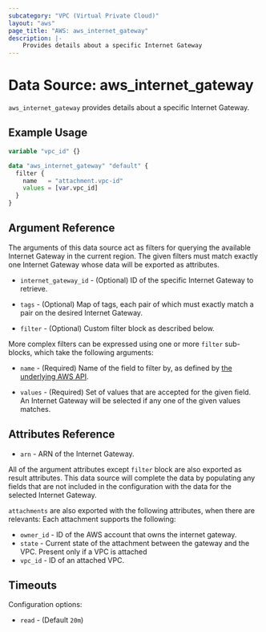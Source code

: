 ```yaml
---
subcategory: "VPC (Virtual Private Cloud)"
layout: "aws"
page_title: "AWS: aws_internet_gateway"
description: |-
    Provides details about a specific Internet Gateway
---
```


# Data Source: aws_internet_gateway

`aws_internet_gateway` provides details about a specific Internet Gateway.

## Example Usage

```terraform
variable "vpc_id" {}

data "aws_internet_gateway" "default" {
  filter {
    name   = "attachment.vpc-id"
    values = [var.vpc_id]
  }
}
```

## Argument Reference

The arguments of this data source act as filters for querying the available
Internet Gateway in the current region. The given filters must match exactly one
Internet Gateway whose data will be exported as attributes.

* `internet_gateway_id` - (Optional) ID of the specific Internet Gateway to retrieve.

* `tags` - (Optional) Map of tags, each pair of which must exactly match
  a pair on the desired Internet Gateway.

* `filter` - (Optional) Custom filter block as described below.

More complex filters can be expressed using one or more `filter` sub-blocks,
which take the following arguments:

* `name` - (Required) Name of the field to filter by, as defined by
  [the underlying AWS API](https://docs.aws.amazon.com/AWSEC2/latest/APIReference/API_DescribeInternetGateways.html).

* `values` - (Required) Set of values that are accepted for the given field.
  An Internet Gateway will be selected if any one of the given values matches.

## Attributes Reference

* `arn` - ARN of the Internet Gateway.

All of the argument attributes except `filter` block are also exported as
result attributes. This data source will complete the data by populating
any fields that are not included in the configuration with the data for
the selected Internet Gateway.

`attachments` are also exported with the following attributes, when there are relevants:
Each attachment supports the following:

* `owner_id` - ID of the AWS account that owns the internet gateway.
* `state` - Current state of the attachment between the gateway and the VPC. Present only if a VPC is attached
* `vpc_id` - ID of an attached VPC.

## Timeouts

Configuration options:

- `read` - (Default `20m`)
